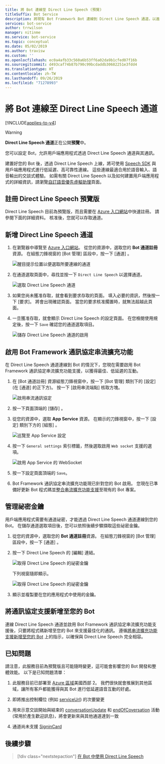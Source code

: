 ```yaml
---
title: 將 Bot 連線至 Direct Line Speech (預覽)
titleSuffix: Bot Service
description: 將現有 Bot Framework Bot 連線到 Direct Line Speech 通道，以進行高可靠性、低延遲語音輸入、語音輸出互動的概觀和所需步驟。
services: bot-service
author: trrwilson
manager: nitinme
ms.service: bot-service
ms.topic: conceptual
ms.date: 05/02/2019
ms.author: travisw
ms.custom: ''
ms.openlocfilehash: ec0a4afb33c560a6b53ff6a02da9b1cfed07f16b
ms.sourcegitcommit: d493caf74b87b790c99bcdaddb30682251e3fdd4
ms.translationtype: HT
ms.contentlocale: zh-TW
ms.lasthandoff: 09/26/2019
ms.locfileid: "71278993"
---
```

# <a name="connect-a-bot-to-direct-line-speech-channel"></a>將 Bot 連線至 Direct Line Speech 通道

[!INCLUDE[applies-to-v4](includes/applies-to.md)]

> [!WARNING]
> **Direct Line Speech 通道**正在公開**預覽**中。  

您可以設定 Bot，允許用戶端應用程式透過 Direct Line Speech 通道與其通訊。

建置好您的 Bot 後，透過 Direct Line Speech 上線，將可使用 [Speech SDK](https://aka.ms/speech-services-docs) 與用戶端應用程式進行低延遲、高可靠性連線。 這些連線最適合用於語音輸入、語音輸出的交談式體驗。 如需有關 Direct Line Speech 以及如何建置用戶端應用程式的詳細資訊，請瀏覽[自訂語音優先虛擬助理](https://aka.ms/voice-first-va)頁面。  

## <a name="sign-up-for-direct-line-speech-preview"></a>註冊 Direct Line Speech 預覽版

Direct Line Speech 目前為預覽版，而且需要在 [Azure 入口網站](https://portal.azure.com)中快速註冊。 請參閱下面的詳細資料。 核准後，您就可以存取通道。

## <a name="add-the-direct-line-speech-channel"></a>新增 Direct Line Speech 通道

1. 在瀏覽器中導覽至 [Azure 入口網站](https://portal.azure.com)。 從您的資源中，選取您的 **Bot 通道註冊**資源。 在組態刀鋒視窗的 [Bot 管理]  區段中，按一下 [通道]  。

    ![醒目提示位置以便選取所要連線的通道](media/voice-first-virtual-assistants/bot-service-channel-directlinespeech-selectchannel.png "選取通道")

1. 在通道選取頁面中，尋找並按一下 `Direct Line Speech` 以選擇通道。

    ![選取 Direct Line Speech 通道](media/voice-first-virtual-assistants/bot-service-channel-directlinespeech-connectspeechchannel.png "連線 Direct Line Speech")

1. 如果您尚未獲准存取，就會看到要求存取的頁面。 填入必要的資訊，然後按一下 [要求]。 將會出現確認頁面。 當您的要求核准擱置時，就無法超越此頁面。   

1. 一旦獲准存取，就會顯示 Direct Line Speech 的設定頁面。 在您檢閱使用規定後，按一下 `Save` 確認您的通道選取項目。

    ![儲存 Direct Line Speech 通道的啟用](media/voice-first-virtual-assistants/bot-service-channel-directlinespeech-savechannel.png "儲存通道組態")

## <a name="enable-the-bot-framework-protocol-streaming-extensions"></a>啟用 Bot Framework 通訊協定串流擴充功能

在 Direct Line Speech 通道連線到 Bot 的情況下，您現在需要啟用 Bot Framework 通訊協定串流擴充功能支援，以獲得最佳、低延遲的互動。

1. 在 [Bot 通道註冊]  資源組態刀鋒視窗中，按一下 [Bot 管理]  類別下的 [設定]  (在 [通道]  的正下方)。 按一下 [啟用串流端點]  核取方塊。

    ![啟用串流通訊協定](media/voice-first-virtual-assistants/bot-service-channel-directlinespeech-enablestreamingsupport.png "啟用串流擴充功能支援")

1. 按一下頁面頂端的 [儲存]  。

1. 從您的資源中，選取 **App Service** 資源。 在顯示的刀鋒視窗中，按一下 [設定]  類別下方的 [組態]  。

    ![巡覽至 App Service 設定](media/voice-first-virtual-assistants/bot-service-channel-directlinespeech-configureappservice.png "設定 App Service")

1. 按一下 `General settings` 索引標籤，然後選取啟用 `Web socket` 支援的選項。

    ![啟用 App Service 的 WebSocket](media/voice-first-virtual-assistants/bot-service-channel-directlinespeech-enablewebsockets.png "啟用 WebSocket")

1. 按一下設定頁面頂端的 `Save`。

1. Bot Framework 通訊協定串流擴充功能現已針對您的 Bot 啟用。 您現在已準備好更新 Bot 程式碼並[整合串流擴充功能支援](https://aka.ms/botframework/addstreamingprotocolsupport)至現有的 Bot 專案。

## <a name="manage-secret-keys"></a>管理祕密金鑰

用戶端應用程式需要有通道祕密，才能透過 Direct Line Speech 通道連線到您的 Bot。 在儲存通道選取項目後，您可以依照後續步驟擷取這些祕密金鑰。

1. 從您的資源中，選取您的 **Bot 通道註冊**資源。 在組態刀鋒視窗的 [Bot 管理]  區段中，按一下 [通道]  。
1. 按一下 Direct Line Speech 的 [編輯]  連結。

    ![取得 Direct Line Speech 的祕密金鑰](media/voice-first-virtual-assistants/bot-service-channel-directlinespeech-getspeechsecretkeys1.png "取得 Direct Line Speech 的祕密金鑰")

    下列視窗隨即顯示。

    ![取得 Direct Line Speech 的祕密金鑰](media/voice-first-virtual-assistants/bot-service-channel-directlinespeech-getspeechsecretkeys.png "取得 Direct Line Speech 的祕密金鑰")
1. 顯示並複製要在您的應用程式中使用的金鑰。

## <a name="adding-protocol-support-to-your-bot"></a>將通訊協定支援新增至您的 Bot

連線 Direct Line Speech 通道並啟用 Bot Framework 通訊協定串流擴充功能支援後，只要將程式碼新增至您的 Bot 來支援最佳化的通訊。 遵循[將串流擴充功能支援新增至您的 Bot](https://aka.ms/botframework/addstreamingprotocolsupport) 上的指示，以確保與 Direct Line Speech 完全相容。

## <a name="known-issues"></a>已知問題

請注意，此服務目前為預覽版且可能隨時變更，這可能會影響您的 Bot 開發和整體效能。 以下是已知問題清單： 

1. 此服務目前已部署至 [Azure 區域](https://azure.microsoft.com/global-infrastructure/regions/)美國西部 2。 我們很快就會推展到其他區域，讓所有客戶都能獲得與其 Bot 進行低延遲語音互動的好處。

1. 即將推出控制欄位 (例如 [serviceUrl](https://github.com/Microsoft/BotBuilder/blob/master/specs/botframework-activity/botframework-activity.md#service-url)) 的次要變更

1. 用來示意交談開始與結束的 [conversationUpdate](https://github.com/Microsoft/BotBuilder/blob/master/specs/botframework-activity/botframework-activity.md#conversation-update-activity) 和 [endOfCoversation](https://github.com/Microsoft/BotBuilder/blob/master/specs/botframework-activity/botframework-activity.md#end-of-conversation-activity) 活動 (常用於產生歡迎訊息)，將會更新來與其他通道達到一致

1. 通道尚未支援 [SigninCard](https://docs.microsoft.com/azure/bot-service/rest-api/bot-framework-rest-connector-add-rich-cards?view=azure-bot-service-4.0) 

## <a name="next-steps"></a>後續步驟

> [!div class="nextstepaction"]
> [在 Bot 中使用 Direct Line Speech](./directline-speech-bot.md)